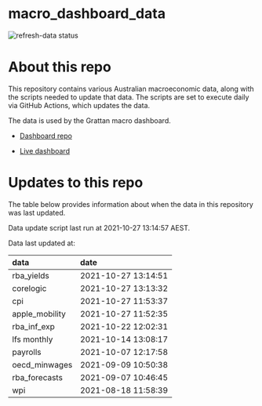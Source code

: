 
<!-- README.md is generated from README.Rmd. Please edit that file -->

# macro\_dashboard\_data

<!-- badges: start -->

![refresh-data
status](https://github.com/grattan/macro_dashboard_data/workflows/refresh-data/badge.svg)

<!-- badges: end -->

# About this repo

This repository contains various Australian macroeconomic data, along
with the scripts needed to update that data. The scripts are set to
execute daily via GitHub Actions, which updates the data.

The data is used by the Grattan macro dashboard.

  - [Dashboard repo](https://github.com/grattan/macrodashboard)

  - [Live dashboard](https://mattcowgill.shinyapps.io/macrodashboard/)

# Updates to this repo

The table below provides information about when the data in this
repository was last updated.

Data update script last run at 2021-10-27 13:14:57 AEST.

Data last updated at:

| data            | date                |
| :-------------- | :------------------ |
| rba\_yields     | 2021-10-27 13:14:51 |
| corelogic       | 2021-10-27 13:13:32 |
| cpi             | 2021-10-27 11:53:37 |
| apple\_mobility | 2021-10-27 11:52:35 |
| rba\_inf\_exp   | 2021-10-22 12:02:31 |
| lfs monthly     | 2021-10-14 13:08:17 |
| payrolls        | 2021-10-07 12:17:58 |
| oecd\_minwages  | 2021-09-09 10:50:38 |
| rba\_forecasts  | 2021-09-07 10:46:45 |
| wpi             | 2021-08-18 11:58:39 |

